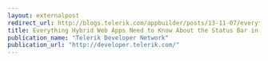 ```yaml
---
layout: externalpost
redirect_url: http://blogs.telerik.com/appbuilder/posts/13-11-07/everything-hybrid-web-apps-need-to-know-about-the-status-bar-in-ios7
title: Everything Hybrid Web Apps Need to Know About the Status Bar in iOS7
publication_name: "Telerik Developer Network"
publication_url: "http://developer.telerik.com/"
---
```


<!-- http://html5weekly.com/archive/114.html -->